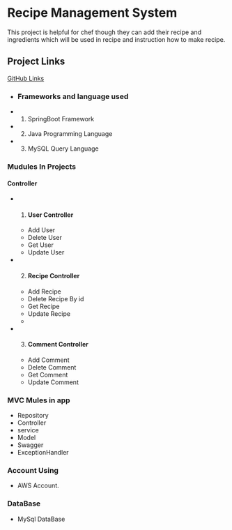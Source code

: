 # Recipe Management System

This project is helpful for chef though they can add their recipe and ingredients which will be used in recipe and instruction how to make recipe.
## Project Links

[GitHub Links](https://github.com/Faisalali549/SpringBoot-MCT)



- ### Frameworks and language used
- 1. SpringBoot Framework
- 2. Java Programming Language
- 3. MySQL Query Language

### Mudules In Projects
#### Controller
- 1. #### User Controller
    - Add User
    - Delete User
    - Get User
    - Update User
- 2. #### Recipe Controller
    - Add Recipe
    - Delete Recipe By id
    - Get Recipe
    - Update Recipe
    -
- 3. #### Comment Controller
    - Add Comment
    - Delete Comment
    - Get Comment
    - Update Comment

### MVC Mules in app
- Repository
- Controller
- service
- Model
- Swagger
- ExceptionHandler

### Account Using
- AWS Account.

### DataBase
- MySql DataBase

